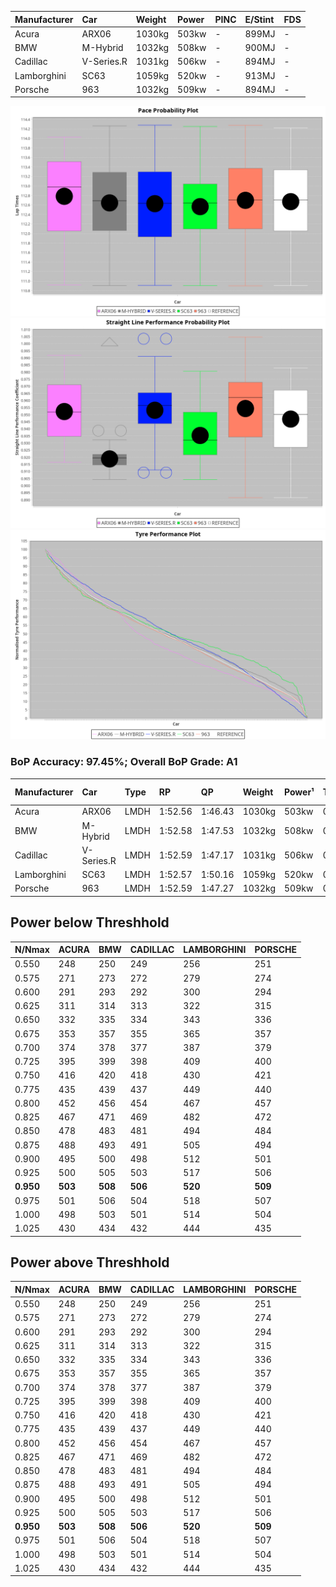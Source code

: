|Manufacturer|Car|Weight|Power|PINC|E/Stint|FDS|
|:-|:-|:-|:-|:-|:-|:-|
|Acura|ARX06|1030kg|503kw|-|899MJ|-|
|BMW|M-Hybrid|1032kg|508kw|-|900MJ|-|
|Cadillac|V-Series.R|1031kg|506kw|-|894MJ|-|
|Lamborghini|SC63|1059kg|520kw|-|913MJ|-|
|Porsche|963|1032kg|509kw|-|894MJ|-|

![PACECHART](./IMG/AUTO.png)
![STRAIGHTLINEPERFORMANCECHART](./IMG/AUTO_sp.png)
![TYREPERFORMANCECHART](./IMG/AUTO_tw.png)

### BoP Accuracy: 97.45%; Overall BoP Grade: A1
|Manufacturer|Car|Type|RP|QP|Weight|Power¹|Threshhold|PINC|Power²|E/Stint|AVG Vmax|FDS|RDLC|L/Stint|BOP-Grade|ModelAccuracy|ModelPoints|Match%|
|:-|:-|:-|:-|:-|:-|:-|:-|:-|:-|:-|:-|:-|:-|:-|:-|:-|:-|:-|
|Acura|ARX06|LMDH|1:52.56|1:46.43|1030kg|503kw|0.0kph|-|503kw|899MJ|279.36kph|-|1.03|29|~A1|100.00%|995|95.34%|
|BMW|M-Hybrid|LMDH|1:52.58|1:47.53|1032kg|508kw|0.0kph|-|508kw|900MJ|275.71kph|-|1.03|29|~A1|96.62%|1656|97.45%|
|Cadillac|V-Series.R|LMDH|1:52.59|1:47.17|1031kg|506kw|0.0kph|-|506kw|894MJ|279.23kph|-|1.03|29|~A1|90.68%|2081|100.00%|
|Lamborghini|SC63|LMDH|1:52.57|1:50.16|1059kg|520kw|0.0kph|-|520kw|913MJ|277.06kph|-|1.03|30|+A2|92.15%|399|94.48%|
|Porsche|963|LMDH|1:52.59|1:47.27|1032kg|509kw|0.0kph|-|509kw|894MJ|280.01kph|-|1.03|29|~A1|95.67%|5902|100.00%|

## Power below Threshhold
|N/Nmax|ACURA|BMW|CADILLAC|LAMBORGHINI|PORSCHE|
|:-|:-|:-|:-|:-|:-|
|0.550|248|250|249|256|251|
|0.575|271|273|272|279|274|
|0.600|291|293|292|300|294|
|0.625|311|314|313|322|315|
|0.650|332|335|334|343|336|
|0.675|353|357|355|365|357|
|0.700|374|378|377|387|379|
|0.725|395|399|398|409|400|
|0.750|416|420|418|430|421|
|0.775|435|439|437|449|440|
|0.800|452|456|454|467|457|
|0.825|467|471|469|482|472|
|0.850|478|483|481|494|484|
|0.875|488|493|491|505|494|
|0.900|495|500|498|512|501|
|0.925|500|505|503|517|506|
|**0.950**|**503**|**508**|**506**|**520**|**509**|
|0.975|501|506|504|518|507|
|1.000|498|503|501|514|504|
|1.025|430|434|432|444|435|

## Power above Threshhold
|N/Nmax|ACURA|BMW|CADILLAC|LAMBORGHINI|PORSCHE|
|:-|:-|:-|:-|:-|:-|
|0.550|248|250|249|256|251|
|0.575|271|273|272|279|274|
|0.600|291|293|292|300|294|
|0.625|311|314|313|322|315|
|0.650|332|335|334|343|336|
|0.675|353|357|355|365|357|
|0.700|374|378|377|387|379|
|0.725|395|399|398|409|400|
|0.750|416|420|418|430|421|
|0.775|435|439|437|449|440|
|0.800|452|456|454|467|457|
|0.825|467|471|469|482|472|
|0.850|478|483|481|494|484|
|0.875|488|493|491|505|494|
|0.900|495|500|498|512|501|
|0.925|500|505|503|517|506|
|**0.950**|**503**|**508**|**506**|**520**|**509**|
|0.975|501|506|504|518|507|
|1.000|498|503|501|514|504|
|1.025|430|434|432|444|435|
